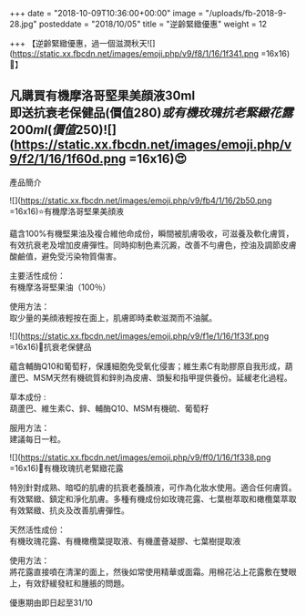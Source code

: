 +++
date = "2018-10-09T10:36:00+00:00"
image = "/uploads/fb-2018-9-28.jpg"
posteddate = "2018/10/05"
title = "逆齡緊緻優惠"
weight = 12

+++
【逆齡緊緻優惠，過一個滋潤秋天![](https://static.xx.fbcdn.net/images/emoji.php/v9/f8/1/16/1f341.png =16x16)🍁】

 凡購買有機摩洛哥堅果美顔液30ml  
 即送抗衰老保健品(價值$280)或有機玫瑰抗老緊緻花露200ml(價值$250)![](https://static.xx.fbcdn.net/images/emoji.php/v9/f2/1/16/1f60d.png =16x16)😍  
 -------------------------------------------------------------  
 產品簡介

 ![](https://static.xx.fbcdn.net/images/emoji.php/v9/fb4/1/16/2b50.png =16x16)⭐有機摩洛哥堅果美顔液

 蘊含100%有機堅果油及複合維他命成份，瞬間被肌膚吸收，可滋養及軟化膚質，有效抗衰老及增加皮膚彈性。同時抑制色素沉澱，改善不勻膚色，控油及調節皮膚酸鹼值，避免受污染物質傷害。

 主要活性成份：  
 有機摩洛哥堅果油（100％）

 使用方法：  
 取少量的美顔液輕按在面上，肌膚即時柔軟滋潤而不油膩。

 ![](https://static.xx.fbcdn.net/images/emoji.php/v9/f1e/1/16/1f33f.png =16x16)🌿抗衰老保健品

 蘊含輔酶Q10和葡萄籽，保護細胞免受氧化侵害；維生素C有助膠原自我形成，葫蘆巴、MSM天然有機硫質和鋅則為皮膚、頭髮和指甲提供養份。延緩老化過程。

 草本成份 :  
 葫蘆巴、維生素C、鋅、輔酶Q10、MSM有機硫、葡萄籽

 服用方法：  
 建議每日一粒。

 ![](https://static.xx.fbcdn.net/images/emoji.php/v9/ff0/1/16/1f338.png =16x16)🌸有機玫瑰抗老緊緻花露

 特別針對成熟、暗啞的肌膚的抗衰老養顏液，可作為化妝水使用。適合任何膚質。有效緊緻、鎮定和淨化肌膚。多種有機成份如玫瑰花露、七葉樹萃取和橄欖葉萃取有效緊緻、抗炎及改善肌膚彈性。

 天然活性成份：  
 有機玫瑰花露、有機橄欖葉提取液、有機蘆薈凝膠、七葉樹提取液

 使用方法：  
 將花露直接噴在清潔的面上，然後如常使用精華或面霜。用棉花沾上花露敷在雙眼上，有效舒緩發紅和腫脹的問題。

 優惠期由即日起至31/10